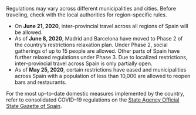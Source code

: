 Regulations may vary across different municipalities and cities. Before traveling, check with the local authorities for region–specific rules.

- On **June 21, 2020**, inter–provincial travel across all regions of Spain will be allowed.
- As of **June 8, 2020**, Madrid and Barcelona have moved to Phase 2 of the country’s restrictions relaxation plan. Under Phase 2, social gatherings of up to 15 people are allowed. Other parts of Spain have further relaxed regulations under Phase 3. Due to localized restrictions, inter–provincial travel across Spain is only partially open.
- As of **May 25, 2020**, certain restrictions have eased and municipalities across Spain with a population of less than 10,000 are allowed to reopen bars and restaurants.

For the most up–to–date domestic measures implemented by the country, refer to consolidated COVID–19 regulations on the [State Agency Official State Gazette of Spain](https://www.boe.es/biblioteca_juridica/codigos/codigo.php?id=355&modo=2&nota=0&tab=2).
